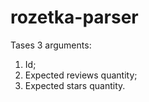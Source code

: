 # rozetka-parser

Tases 3 arguments:
1) Id;
2) Expected reviews quantity;
3) Expected stars quantity.
